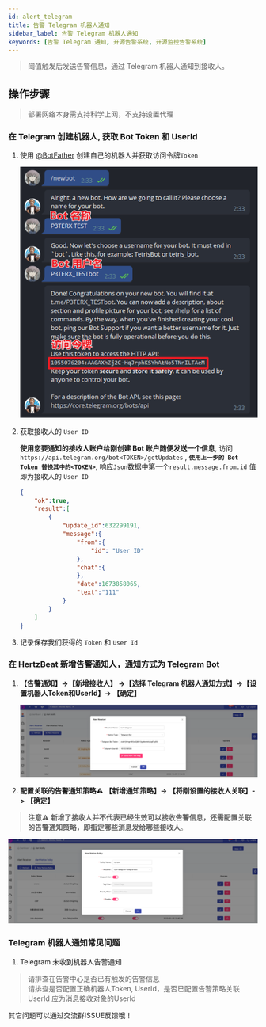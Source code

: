 ```yaml
---
id: alert_telegram  
title: 告警 Telegram 机器人通知      
sidebar_label: 告警 Telegram 机器人通知     
keywords: [告警 Telegram 通知, 开源告警系统, 开源监控告警系统]
---
```


> 阈值触发后发送告警信息，通过 Telegram 机器人通知到接收人。

## 操作步骤

> 部署网络本身需支持科学上网，不支持设置代理

### 在 Telegram 创建机器人, 获取 Bot Token 和 UserId

1. 使用 [@BotFather](https://t.me/BotFather) 创建自己的机器人并获取访问令牌`Token`

    ![telegram-bot](/img/docs/help/telegram-bot-1.png)

2. 获取接收人的 `User ID`

    **使用您要通知的接收人账户给刚创建 Bot 账户随便发送一个信息**,
    访问 ```https://api.telegram.org/bot<TOKEN>/getUpdates``` , **`使用上一步的 Bot Token 替换其中的<TOKEN>`**, 响应`Json`数据中第一个`result.message.from.id` 值即为接收人的 `User ID`

    ```json
    {
        "ok":true,
        "result":[
            {
                "update_id":632299191,
                "message":{
                    "from":{
                        "id": "User ID"
                    },
                    "chat":{
                    },
                    "date":1673858065,
                    "text":"111"
                }
            }
        ]
    }
    ```

3. 记录保存我们获得的 `Token` 和 `User Id`

### 在 HertzBeat 新增告警通知人，通知方式为 Telegram Bot

1. **【告警通知】->【新增接收人】 ->【选择 Telegram 机器人通知方式】->【设置机器人Token和UserId】-> 【确定】**

    ![email](/img/docs/help/telegram-bot-2.png)

2. **配置关联的告警通知策略⚠️ 【新增通知策略】-> 【将刚设置的接收人关联】-> 【确定】**

 > **注意⚠️ 新增了接收人并不代表已经生效可以接收告警信息，还需配置关联的告警通知策略，即指定哪些消息发给哪些接收人**。

 ![email](/img/docs/help/alert-notice-policy.png)

### Telegram 机器人通知常见问题

1. Telegram 未收到机器人告警通知

> 请排查在告警中心是否已有触发的告警信息  
> 请排查是否配置正确机器人Token, UserId，是否已配置告警策略关联  
> UserId 应为消息接收对象的UserId

其它问题可以通过交流群ISSUE反馈哦！
